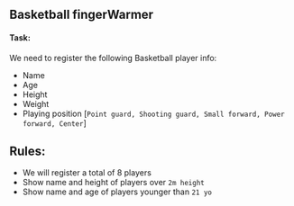## Basketball fingerWarmer

#### Task:
We need to register the following Basketball player info:
- Name
- Age
- Height
- Weight
- Playing position [`Point guard, Shooting guard, Small forward, Power forward, Center`]

## Rules:
- We will register a total of 8 players
- Show name and height of players over `2m height`
- Show name and age of players younger than `21 yo`
